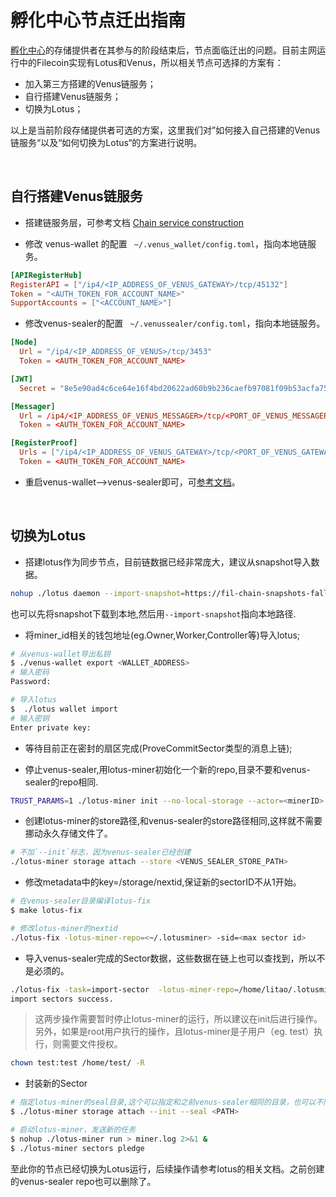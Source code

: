 # 孵化中心节点迁出指南

[孵化中心](https://venus.filecoin.io/zh/incubation/Rules.html)的存储提供者在其参与的阶段结束后，节点面临迁出的问题。目前主网运行中的Filecoin实现有Lotus和Venus，所以相关节点可选择的方案有：

- 加入第三方搭建的Venus链服务；
- 自行搭建Venus链服务；
- 切换为Lotus；

以上是当前阶段存储提供者可选的方案，这里我们对”如何接入自己搭建的Venus链服务“以及“如何切换为Lotus“的方案进行说明。

</br>

## 自行搭建Venus链服务

- 搭建链服务层，可参考文档 [Chain service construction](./Chain_service_construction.md)

- 修改 venus-wallet 的配置 ` ~/.venus_wallet/config.toml`，指向本地链服务。

```toml
[APIRegisterHub]
RegisterAPI = ["/ip4/<IP_ADDRESS_OF_VENUS_GATEWAY>/tcp/45132"]
Token = "<AUTH_TOKEN_FOR_ACCOUNT_NAME>"
SupportAccounts = ["<ACCOUNT_NAME>"]
```

- 修改venus-sealer的配置 ` ~/.venussealer/config.toml`，指向本地链服务。

```toml
[Node]
  Url = "/ip4/<IP_ADDRESS_OF_VENUS>/tcp/3453"
  Token = <AUTH_TOKEN_FOR_ACCOUNT_NAME>

[JWT]
  Secret = "8e5e90ad4c6ce64e16f4bd20622ad60b9b236caefb97081f09b53acfa75e6a44"

[Messager]
  Url = /ip4/<IP_ADDRESS_OF_VENUS_MESSAGER>/tcp/<PORT_OF_VENUS_MESSAGER>
  Token = <AUTH_TOKEN_FOR_ACCOUNT_NAME>

[RegisterProof]
  Urls = ["/ip4/<IP_ADDRESS_OF_VENUS_GATEWAY>/tcp/<PORT_OF_VENUS_GATEWAY>"]
  Token = <AUTH_TOKEN_FOR_ACCOUNT_NAME>
```

- 重启venus-wallet-->venus-sealer即可，可[参考文档](../guide/Using-venus-Shared-Modules.md)。

</br>

## 切换为Lotus

- 搭建lotus作为同步节点，目前链数据已经非常庞大，建议从snapshot导入数据。
```bash
nohup ./lotus daemon --import-snapshot=https://fil-chain-snapshots-fallback.s3.amazonaws.com/mainnet/minimal_finality_stateroots_latest.car > lotus.log 2>&1 &
```
也可以先将snapshot下载到本地,然后用`--import-snapshot`指向本地路径.

- 将miner_id相关的钱包地址(eg.Owner,Worker,Controller等)导入lotus;
```bash
# 从venus-wallet导出私钥
$ ./venus-wallet export <WALLET_ADDRESS>
# 输入密码
Password:

# 导入lotus
$  ./lotus wallet import
# 输入密钥
Enter private key: 
```

- 等待目前正在密封的扇区完成(ProveCommitSector类型的消息上链);

- 停止venus-sealer,用lotus-miner初始化一个新的repo,目录不要和venus-sealer的repo相同.

```bash
TRUST_PARAMS=1 ./lotus-miner init --no-local-storage --actor=<minerID> --sector-size=32G --nosync
```

- 创建lotus-miner的store路径,和venus-sealer的store路径相同,这样就不需要挪动永久存储文件了。
```bash
# 不加`--init`标志，因为venus-sealer已经创建
./lotus-miner storage attach --store <VENUS_SEALER_STORE_PATH>
```

- 修改metadata中的key=/storage/nextid,保证新的sectorID不从1开始。
```bash
# 在venus-sealer目录编译lotus-fix
$ make lotus-fix

# 修改lotus-miner的nextid
./lotus-fix -lotus-miner-repo=<~/.lotusminer> -sid=<max sector id>
```

- 导入venus-sealer完成的Sector数据，这些数据在链上也可以查找到，所以不是必须的。
```bash
./lotus-fix -task=import-sector  -lotus-miner-repo=/home/litao/.lotusminer -venus-sealer-repo=~/.venussealer
import sectors success.
```
> 这两步操作需要暂时停止lotus-miner的运行，所以建议在init后进行操作。另外，如果是root用户执行的操作，且lotus-miner是子用户（eg. test）执行，则需要文件授权。
```bash
chown test:test /home/test/ -R
```

- 封装新的Sector

```bash
# 指定lotus-miner的seal目录,这个可以指定和之前venus-sealer相同的目录，也可以不同
$ ./lotus-miner storage attach --init --seal <PATH>

# 启动lotus-miner，发送新的任务
$ nohup ./lotus-miner run > miner.log 2>&1 &
$ ./lotus-miner sectors pledge
```
至此你的节点已经切换为Lotus运行，后续操作请参考lotus的相关文档。之前创建的venus-sealer repo也可以删除了。
